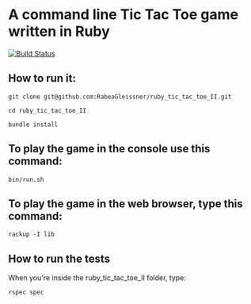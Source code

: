 # A command line Tic Tac Toe game written in Ruby

[![Build Status](https://travis-ci.org/RabeaGleissner/ruby_tic_tac_toe_II.svg?branch=master)](https://travis-ci.org/RabeaGleissner/ruby_tic_tac_toe_II)

## How to run it:

`git clone git@github.com:RabeaGleissner/ruby_tic_tac_toe_II.git`

`cd ruby_tic_tac_toe_II`

`bundle install`

## To play the game in the console use this command:

`bin/run.sh`

## To play the game in the web browser, type this command:

`rackup -I lib`

## How to run the tests

When you're inside the ruby_tic_tac_toe_II folder, type:

`rspec spec`
